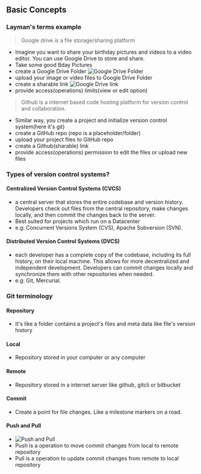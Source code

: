 ## Basic Concepts ##

### Layman's terms example ###

> Google drive is a file storage/sharing platform
- Imagine you want to share your birthday pictures and videos to a video editor. You can use Google Drive to store and share.
- Take some good Bday Pictures
- create a Google Drive Folder
![Google Drive Folder](https://github.com/yetanothermasterylearning/git/blob/main/02.%20Basic%20Concepts/Pictures/google_drive_folder.png)
- upload your image or video files to Google Drive Folder
- create a sharable link
![Google Drive link](https://github.com/yetanothermasterylearning/Core-Java/blob/main/02.%20Environment%20Setup/Pictures/google_drive_folder_link.png)
- provide access(operations) limits(view or edit option)

>Github is a internet based code hosting platform for version control and collaboration.
- Similar way, you create a project and initialize version control system(here it's git)
- create a GitHub repo (repo is a placeholder/folder)
- upload your project files to GitHub repo
- create a Github(sharable) link
- provide access(operations) permission to edit the files or upload new files

### Types of version control systems? ###
#### Centralized Version Control Systems (CVCS) ####
- a central server that stores the entire codebase and version history. Developers check out files from the central repository, make changes locally, and then commit the changes back to the server. 
- Best suited for projects which run on a Datacenter
- e.g: Concurrent Versions System (CVS), Apache Subversion (SVN).

#### Distributed Version Control Systems (DVCS) ####
- each developer has a complete copy of the codebase, including its full history, on their local machine. This allows for more decentralized and independent development. Developers can commit changes locally and synchronize them with other repositories when needed. 
- e.g: Git, Mercurial.


### Git terminology ###
#### Repository ####
- It's like a folder contains a project's files and meta data like file's version history
#### Local ####
- Repository stored in your computer or any computer
#### Remote ####
- Repository stored in a internet server like github, gitcli or bitbucket
#### Commit ####
- Create a point for file changes. Like a milestone markers on a road.
#### Push and Pull ####
- ![Push and Pull](https://github.com/yetanothermasterylearning/Core-Java/blob/main/02.%20Environment%20Setup/Pictures/push_pull.png)
- Push is a operation to move commit changes from local to remote repository
- Pull is a operation to update commit changes from remote to local repository